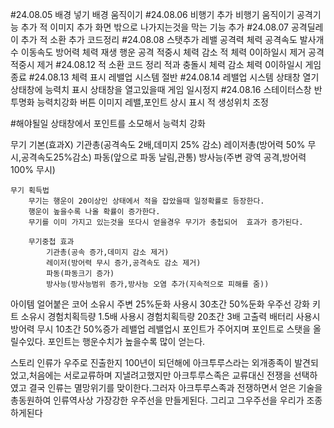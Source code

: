 #24.08.05
배경 넣기
배경 움직이기
#24.08.06
비행기 추가
비행기 움직이기
공격기능 추가
적 이미지 추가
화면 밖으로 나가지는것을 막는 기능 추가
#24.08.07
공격딜레이 추가
적 소환 추가
코드정리
#24.08.08
스탯추가
    레밸
    공격력
    체력
    공격속도
    발사개수
    이동속도
    방어력
    체력 재생
    행운
공격 적중시 체력 감소
적 체력 0이하일시 제거
공격 적중시 제거
#24.08.12
적 소환 코드 정리
적과 충돌시 체력 감소
체력 0이하일시 게임종료
#24.08.13
체력 표시
레밸업 시스템 절반
#24.08.14
레밸업 시스템
상태창 열기
상태창에 능력치 표시
상태창을 열고있을때 게임 일시정지
#24.08.16
스테이터스창 반투명화
능력치강화 버튼 이미지
레밸,포인트 상시 표시
적 생성위치 조정






#해야될일
상태창에서 포인트를 소모해서 능력치 강화

무기
    기본(효과X)
    기관총(공격속도 2배,데미지 25% 감소)
    레이저총(방어력 50% 무시,공격속도25%감소)
    파동(앞으로 파동 날림,관통)
    방사능(주변 광역 공격,방어력 100% 무시)

    무기 획득법
        무기는 행운이 20이상인 상태에서 적을 잡았을때 일정확률로 등장한다.
        행운이 높을수록 나올 확률이 증가한다.
        무기를 이미 가지고 있는것을 또다시 얻을경우 무기가 충첩되어  효과가 증가된다.

        무기중첩 효과
            기관총(공속 증가,데미지 감소 제거)
            레이저(방어력 무시 증가,공격속도 감소 제거)
            파동(파동크기 증가)
            방사능(방사능범위 증가,방사능 오염 추가(지속적으로 피해를 줌))

아이템 
    얼어붙은 코어 소유시 주변 25%둔화 사용시 30초간 50%둔화
    우주선 강화 키트 소유시 경험치획득량 1.5배 사용시 경험치획득량 20초간 3배
    고출력 배터리 사용시 방어력 무시 10초간 50%증가
레밸업
    레밸업시 포인트가 주어지며 포인트로 스탯을 올릴수있다.
    포인트는 행운수치가 높을수록 많이 얻는다.

스토리
    인류가 우주로 진출한지 100년이 되던해에 아크투루스라는 외개종족이 발견되었고,처음에는 서로교류하며 지낼려고했지만 아크투루스족은 교류대신 전쟁을 선택하였고  결국 인류는 
    멸망위기를 맞이한다.그러자 아크투루스족과 전쟁하면서 얻은 기술을총동원하여 인류역사상 가장강한 우주선을 만들게된다.
    그리고 그우주선을 우리가 조종하게된다
